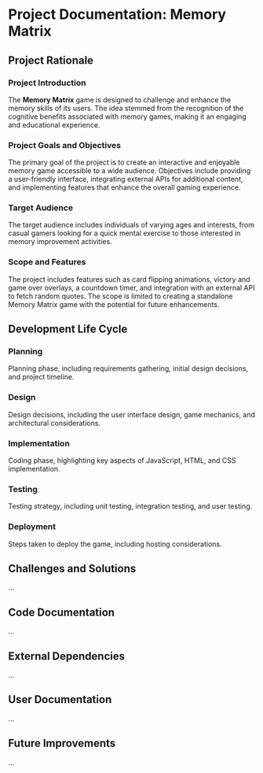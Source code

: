 # Project Documentation: Memory Matrix

## Project Rationale

### Project Introduction

The **Memory Matrix** game is designed to challenge and enhance the memory skills of its users. The idea stemmed from the recognition of the cognitive benefits associated with memory games, making it an engaging and educational experience.

### Project Goals and Objectives

The primary goal of the project is to create an interactive and enjoyable memory game accessible to a wide audience. Objectives include providing a user-friendly interface, integrating external APIs for additional content, and implementing features that enhance the overall gaming experience.

### Target Audience

The target audience includes individuals of varying ages and interests, from casual gamers looking for a quick mental exercise to those interested in memory improvement activities.

### Scope and Features

The project includes features such as card flipping animations, victory and game over overlays, a countdown timer, and integration with an external API to fetch random quotes. The scope is limited to creating a standalone Memory Matrix game with the potential for future enhancements.

## Development Life Cycle

### Planning

Planning phase, including requirements gathering, initial design decisions, and project timeline.

### Design

Design decisions, including the user interface design, game mechanics, and architectural considerations.

### Implementation

Coding phase, highlighting key aspects of JavaScript, HTML, and CSS implementation.

### Testing

Testing strategy, including unit testing, integration testing, and user testing.

### Deployment

Steps taken to deploy the game, including hosting considerations.

## Challenges and Solutions

...

## Code Documentation

...

## External Dependencies

...

## User Documentation

...

## Future Improvements

...
